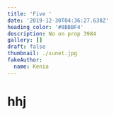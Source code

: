 ```yaml
---
title: 'Five '
date: '2019-12-30T04:36:27.638Z'
heading_color: '#8BBBF4'
description: No on prop 3984
gallery: []
draft: false
thumbnail: ./sunet.jpg
fakeAuthor:
  name: Kenia
---
```

# hhj